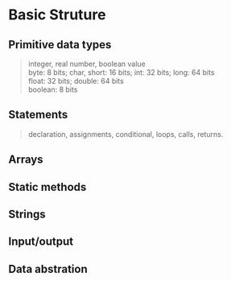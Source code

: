 # Basic Struture
## Primitive data types
> integer, real number, boolean value\
> byte: 8 bits; char, short: 16 bits; int: 32 bits; long: 64 bits\
> float: 32 bits; double: 64 bits\
> boolean: 8 bits
## Statements
> declaration, assignments, conditional, loops, calls, returns.
## Arrays
## Static methods
## Strings
## Input/output
## Data abstration
